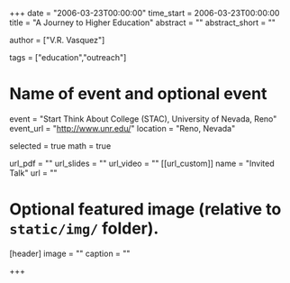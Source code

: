 +++
date = "2006-03-23T00:00:00"
time_start = 2006-03-23T00:00:00
title = "A Journey to Higher Education"
abstract = ""
abstract_short = ""

author = ["V.R. Vasquez"]

tags = ["education","outreach"]

# Name of event and optional event
event = "Start Think About College (STAC), University of Nevada, Reno"
event_url = "http://www.unr.edu/"
location = "Reno, Nevada"

selected = true
math = true

url_pdf = ""
url_slides = ""
url_video = ""
[[url_custom]]
    name = "Invited Talk"
    url = ""



# Optional featured image (relative to `static/img/` folder).
[header]
image = ""
caption = ""

+++

